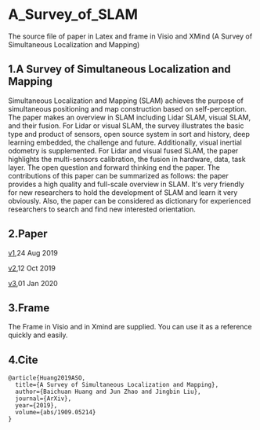 # A_Survey_of_SLAM
The source file of paper in Latex and frame in Visio and XMind (A Survey of Simultaneous Localization and Mapping)

## 1.A Survey of Simultaneous Localization and Mapping
Simultaneous Localization and Mapping (SLAM) achieves the purpose of simultaneous positioning and map construction based on self-perception. The paper makes an overview in SLAM including Lidar SLAM, visual SLAM, and their fusion. For Lidar or visual SLAM, the survey illustrates the basic type and product of sensors, open source system in sort and history, deep learning embedded, the challenge and future. Additionally, visual inertial odometry is supplemented. For Lidar and visual fused SLAM, the paper highlights the multi-sensors calibration, the fusion in hardware, data, task layer. The open question and forward thinking end the paper. The contributions of this paper can be summarized as follows: the paper provides a high quality and full-scale overview in SLAM. It's very friendly for new researchers to hold the development of SLAM and learn it very obviously. Also, the paper can be considered as dictionary for experienced researchers to search and find new interested orientation.
## 2.Paper
[v1](https://arxiv.org/abs/1909.05214v1),24 Aug 2019

[v2](https://arxiv.org/abs/1909.05214v2),12 Oct 2019

[v3](),01 Jan 2020

## 3.Frame
The Frame in Visio and in Xmind are supplied. You can use it as a reference quickly and easily.

## 4.Cite
```
@article{Huang2019ASO,
  title={A Survey of Simultaneous Localization and Mapping},
  author={Baichuan Huang and Jun Zhao and Jingbin Liu},
  journal={ArXiv},
  year={2019},
  volume={abs/1909.05214}
}
```